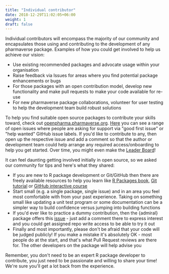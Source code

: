 ```yaml
---
title: "Individual contributor"
date: 2018-12-29T11:02:05+06:00
weight: 1
draft: false
---
```


Individual contributors will encompass the majority of our community and encapsulates those using and contributing to the development of any pharmaverse package. 
Examples of how you could get involved to help us achieve our vision:
* Use existing recommended packages and advocate usage within your organisation
* Raise feedback via Issues for areas where you find potential package enhancements or bugs
* For those packages with an open contribution model, develop new functionality and make pull requests to make your code available for re-use
* For new pharmaverse package collaborations, volunteer for user testing to help the development team build robust solutions

To help you find suitable open source packages to contribute your skills toward, check out [openpharma.pharmaverse.org](http://openpharma.pharmaverse.org/).
[Here](http://openpharma.pharmaverse.org/?nav=openissues) you can see a range of open issues where people are asking for support via "good first issue" or "help wanted" GitHub issue labels.
If you'd like to contribute to any, then open up the respective issue and add a comment so that the author or development team could help arrange any required access/onboarding to help you get started.
Over time, you might even make the [Leader Board](http://openpharma.pharmaverse.org/?nav=leaderboard)!

It can feel daunting getting involved initially in open source, so we asked our community for tips and here's what they shared:
* If you are new to R package development or Git/GitHub then there are freely available resources to help you learn like [R Packages book](https://r-pkgs.org/), [Git tutorial](https://www.atlassian.com/git) or [GitHub interactive course](https://skills.github.com/)
* Start small (e.g. a single package, single issue) and in an area you feel most comfortable with from your past experience. Taking on something small like updating a unit test program or some documentation can be a simpler way to build confidence versus jumping into building functions
* If you'd ever like to practice a dummy contribution, then the {admiral} package offers this [issue](https://github.com/pharmaverse/admiral/issues/1839) - just add a comment there to express interest and you could get assigned repo write access to be able to try it out
* Finally and most importantly, please don't be afraid that your code will be judged publicly! If you make a mistake it's absolutely OK - most people do at the start, and that's what Pull Request reviews are there for. The other developers on the package will help advise you

Remember, you don't need to be an expert R package developer to contribute, you just need to be passionate and willing to share your time! We're sure you'll get a lot back from the experience.
